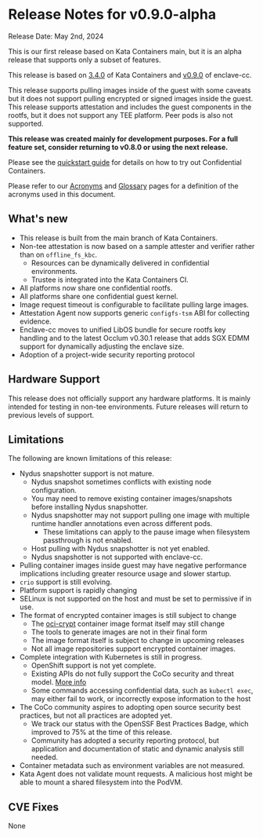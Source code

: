 # Release Notes for v0.9.0-alpha

Release Date: May 2nd, 2024

This is our first release based on Kata Containers main, but it is an alpha release that supports
only a subset of features.

This release is based on [3.4.0](https://github.com/kata-containers/kata-containers/releases/tag/3.4.0) of Kata Containers
and [v0.9.0](https://github.com/confidential-containers/enclave-cc/releases/tag/v0.9.0) of enclave-cc.

This release supports pulling images inside of the guest with some caveats but it does
not support pulling encrypted or signed images inside the guest.
This release supports attestation and includes the guest components in the rootfs,
but it does not support any TEE platform.
Peer pods is also not supported.

**This release was created mainly for development purposes. For a full feature set,
consider returning to v0.8.0 or using the next release.**

Please see the [quickstart guide](../quickstart.md) for details on how to try out Confidential
Containers.

Please refer to our [Acronyms](https://github.com/confidential-containers/documentation/wiki/Acronyms)
and [Glossary](https://github.com/confidential-containers/documentation/wiki/Glossary) pages for a
definition of the acronyms used in this document.

## What's new

* This release is built from the main branch of Kata Containers.
* Non-tee attestation is now based on a sample attester and verifier rather than on `offline_fs_kbc`.
    * Resources can be dynamically delivered in confidential environments.
    * Trustee is integrated into the Kata Containers CI.
* All platforms now share one confidential rootfs.
* All platforms share one confidential guest kernel.
* Image request timeout is configurable to facilitate pulling large images.
* Attestation Agent now supports generic `configfs-tsm` ABI for collecting evidence.
* Enclave-cc moves to unified LibOS bundle for secure rootfs key handling and to the latest Occlum v0.30.1 release that adds SGX EDMM support for dynamically adjusting the enclave size.
* Adoption of a project-wide security reporting protocol

## Hardware Support

This release does not officially support any hardware platforms.
It is mainly intended for testing in non-tee environments.
Future releases will return to previous levels of support.

## Limitations

The following are known limitations of this release:

* Nydus snapshotter support is not mature.
  * Nydus snapshot sometimes conflicts with existing node configuration.
  * You may need to remove existing container images/snapshots before installing Nydus snapshotter.
  * Nydus snapshotter may not support pulling one image with multiple runtime handler annotations even across different pods.
    * These limitations can apply to the pause image when filesystem passthrough is not enabled.
  * Host pulling with Nydus snapshotter is not yet enabled.
  * Nydus snapshotter is not supported with enclave-cc.
* Pulling container images inside guest may have negative performance implications including greater resource usage and slower startup.
* `crio` support is still evolving.
* Platform support is rapidly changing
* SELinux is not supported on the host and must be set to permissive if in use.
* The format of encrypted container images is still subject to change
  * The [oci-crypt](https://github.com/containers/ocicrypt) container image format itself may still change
  * The tools to generate images are not in their final form
  * The image format itself is subject to change in upcoming releases
  * Not all image repositories support encrypted container images.
* Complete integration with Kubernetes is still in progress.
  * OpenShift support is not yet complete.
  * Existing APIs do not fully support the CoCo security and threat model. [More info](https://github.com/confidential-containers/confidential-containers/issues/53)
  * Some commands accessing confidential data, such as `kubectl exec`, may either fail to work, or incorrectly expose information to the host
* The CoCo community aspires to adopting open source security best practices, but not all practices are adopted yet.
  * We track our status with the OpenSSF Best Practices Badge, which improved to 75% at the time of this release.
  * Community has adopted a security reporting protocol, but application and documentation of static and dynamic analysis still needed.
* Container metadata such as environment variables are not measured.
* Kata Agent does not validate mount requests. A malicious host might be able to mount a shared filesystem into the PodVM.

## CVE Fixes

None

